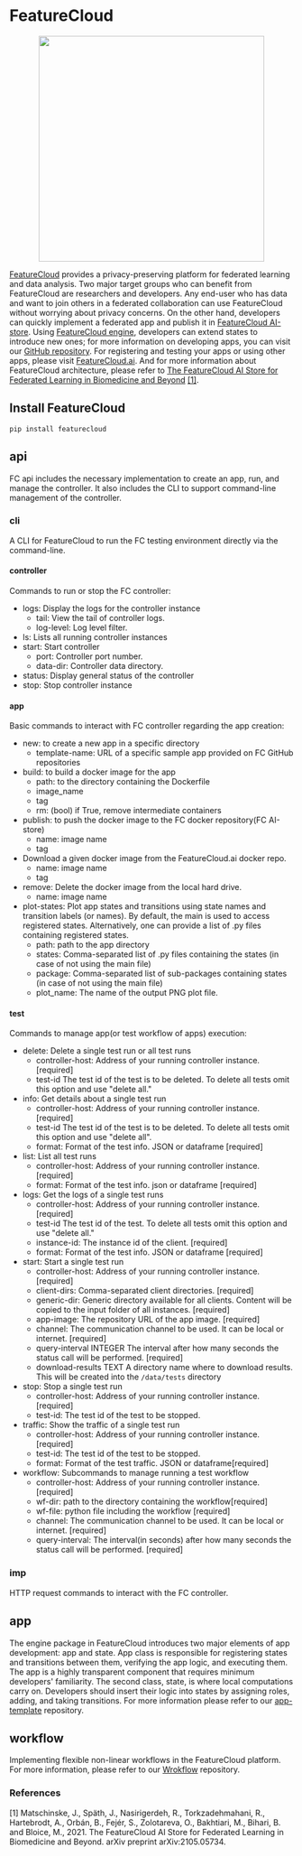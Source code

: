 # FeatureCloud
<p align="center">
<img src="https://featurecloud.ai/assets/fc_logo_small.svg" width="400" height="400"/>
</p>

[FeatureCloud](https://featurecloud.eu/) provides a privacy-preserving platform for federated learning and data analysis.
Two major target groups who can benefit from FeatureCloud are researchers and developers. Any end-user who has data and 
want to join others in a federated collaboration can use FeatureCloud without worrying about privacy concerns.
On the other hand, developers can quickly implement a federated app and publish it in [FeatureCloud AI-store](https://featurecloud.ai/ai-store).
Using [FeatureCloud engine](https://github.com/FeatureCloud/FeatureCloud/tree/master/FeatureCloud/app), developers can extend states to introduce new ones; for more information on developing apps, you can visit our [GitHub repository](https://github.com/FeatureCloud/app-template). For registering and testing your apps or using other apps, please visit
[FeatureCloud.ai](https://featurecloud.ai/). And for more information about FeatureCloud architecture,
please refer to 
[The FeatureCloud AI Store for Federated Learning in Biomedicine and Beyond](https://arxiv.org/abs/2105.05734) [[1]](#1).

## Install FeatureCloud
```shell
pip install featurecloud
```

## api
FC api includes the necessary implementation to create an app,  run, and manage the controller. It also includes the CLI to 
support command-line management of the controller.
### cli
A CLI for FeatureCloud to run the FC testing environment directly via the command-line.
#### controller
Commands to run or stop the FC controller:
* logs: Display the logs for the controller instance
  * tail: View the tail of controller logs.
  * log-level: Log level filter.
* ls: Lists all running controller instances
* start: Start controller
  * port: Controller port number. 
  * data-dir: Controller data directory.
* status: Display general status of the controller
* stop: Stop controller instance
#### app
Basic commands to interact with FC controller regarding the app creation: 
* new: to create a new app in a specific directory
  * template-name:  URL of a specific sample app provided on FC GitHub repositories 
* build: to build a docker image for the app
  * path: to the directory containing the Dockerfile
  * image_name
  * tag
  * rm: (bool) if True, remove intermediate containers
* publish: to push the docker image to the FC docker repository(FC AI-store)
  * name: image name
  * tag
* Download a given docker image from the FeatureCloud.ai docker repo.
  * name: image name
  * tag
* remove: Delete the docker image from the local hard drive.
  * name: image name
* plot-states: Plot app states and transitions using state names and transition labels (or names). By default, the main is used to access registered states. Alternatively, one can provide a list of .py files containing registered states. 
  * path: path to the app directory
  * states: Comma-separated list of .py files containing the states (in case of not using the main file)
  * package: Comma-separated list of sub-packages containing states (in case of not using the main file)
  * plot_name: The name of the output PNG plot file. 
#### test 
Commands to manage app(or test workflow of apps) execution:
* delete: Delete a single test run or all test runs
  * controller-host: Address of your running controller instance.[required]
  * test-id The test id of the test is to be deleted. To delete all tests omit this option and use "delete all."
* info: Get details about a single test run
  * controller-host: Address of your running controller instance.[required]
  * test-id The test id of the test is to be deleted. To delete all tests omit this option and use "delete all".
  * format: Format of the test info. JSON or dataframe [required]
* list: List all test runs
  * controller-host: Address of your running controller instance.[required]
  * format: Format of the test info. json or dataframe [required]
* logs: Get the logs of a single test runs
  * controller-host: Address of your running controller instance.[required]
  * test-id The test id of the test. To delete all tests omit this option and use "delete all."
  * instance-id: The instance id of the client. [required]
  * format: Format of the test info. JSON or dataframe [required]
* start: Start a single test run
  * controller-host: Address of your running controller instance.[required]
  * client-dirs: Comma-separated client directories. [required]
  * generic-dir: Generic directory available for all clients. Content will be copied to the input folder of all instances. [required]
  * app-image: The repository URL of the app image. [required]
  * channel: The communication channel to be used. It can be local or internet. [required]
  * query-interval INTEGER  The interval after how many seconds the status call will be performed.  [required]
  * download-results TEXT   A directory name where to download results. This will be created into the `/data/tests` directory
* stop: Stop a single test run
  * controller-host: Address of your running controller instance. [required]
  * test-id: The test id of the test to be stopped.
* traffic: Show the traffic of a single test run
  * controller-host: Address of your running controller instance.[required]
  * test-id: The test id of the test to be stopped.
  * format: Format of the test traffic. JSON or dataframe[required]
* workflow: Subcommands to manage running a test workflow
  * controller-host: Address of your running controller instance.[required]
  * wf-dir: path to the directory containing the workflow[required]
  * wf-file: python file including the workflow  [required]
  * channel: The communication channel to be used. It can be local or internet. [required]
  * query-interval: The interval(in seconds) after how many seconds the status call will be performed. [required]
### imp
HTTP request commands to interact with the FC controller.
## app
The engine package in FeatureCloud introduces two major elements of app development: app and state. App class is responsible for registering states and transitions between them, verifying the app logic, and executing them. The app is a highly transparent component 
that requires minimum developers' familiarity. The second class, state, is where local computations carry on. Developers should 
insert their logic into states by assigning roles, adding, and taking transitions. For more information please refer to our 
[app-template](https://github.com/FeatureCloud/FeatureCloud/tree/master/FeatureCloud/app) repository.
## workflow
Implementing flexible non-linear workflows in the FeatureCloud platform. For more information, please refer to our 
[Wrokflow](https://github.com/FeatureCloud/FeatureCloud/tree/master/FeatureCloud/workflow) repository.


### References
<a id="1">[1]</a> 
Matschinske, J., Späth, J., Nasirigerdeh, R., Torkzadehmahani, R., Hartebrodt, A., Orbán, B., Fejér, S., Zolotareva,
O., Bakhtiari, M., Bihari, B. and Bloice, M., 2021.
The FeatureCloud AI Store for Federated Learning in Biomedicine and Beyond. arXiv preprint arXiv:2105.05734.
